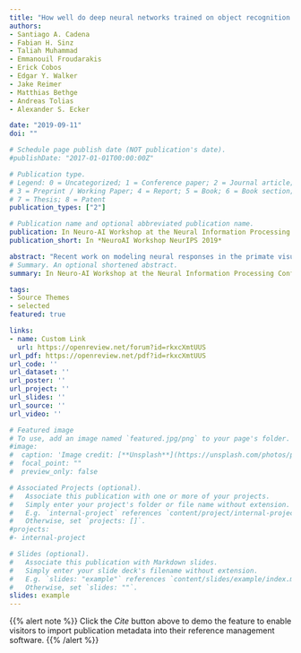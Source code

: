 ```yaml
---
title: "How well do deep neural networks trained on object recognition characterize the mouse visual system?"
authors:
- Santiago A. Cadena
- Fabian H. Sinz
- Taliah Muhammad
- Emmanouil Froudarakis
- Erick Cobos
- Edgar Y. Walker
- Jake Reimer
- Matthias Bethge
- Andreas Tolias
- Alexander S. Ecker

date: "2019-09-11"
doi: ""

# Schedule page publish date (NOT publication's date).
#publishDate: "2017-01-01T00:00:00Z"

# Publication type.
# Legend: 0 = Uncategorized; 1 = Conference paper; 2 = Journal article;
# 3 = Preprint / Working Paper; 4 = Report; 5 = Book; 6 = Book section;
# 7 = Thesis; 8 = Patent
publication_types: ["2"]

# Publication name and optional abbreviated publication name.
publication: In Neuro-AI Workshop at the Neural Information Processing Conference (NeurIPS) 2019
publication_short: In *NeuroAI Workshop NeurIPS 2019*

abstract: "Recent work on modeling neural responses in the primate visual system has benefited from deep neural networks trained on large-scale object recognition, and found a hierarchical correspondence between layers of the artificial neural network and brain areas along the ventral visual stream. However, we neither know whether such task-optimized networks enable equally good models of the rodent visual system, nor if a similar hierarchical correspondence exists. Here, we address these questions in the mouse visual system by extracting features at several layers of a convolutional neural network (CNN) trained on ImageNet to predict the responses of thousands of neurons in four visual areas (V1, LM, AL, RL) to natural images. We found that the CNN features outperform classical subunit energy models, but found no evidence for an order of the areas we recorded via a correspondence to the hierarchy of CNN layers. Moreover, the same CNN but with random weights provided an equivalently useful feature space for predicting neural responses. Our results suggest that object recognition as a high-level task does not provide more discriminative features to characterize the mouse visual system than a random network. Unlike in the primate, training on ethologically relevant visually guided behaviors -- beyond static object recognition -- may be needed to unveil the functional organization of the mouse visual cortex. "
# Summary. An optional shortened abstract.
summary: In Neuro-AI Workshop at the Neural Information Processing Conference (NeurIPS) 2019

tags:
- Source Themes
- selected
featured: true

links:
- name: Custom Link
  url: https://openreview.net/forum?id=rkxcXmtUUS
url_pdf: https://openreview.net/pdf?id=rkxcXmtUUS
url_code: ''
url_dataset: ''
url_poster: ''
url_project: ''
url_slides: ''
url_source: ''
url_video: ''

# Featured image
# To use, add an image named `featured.jpg/png` to your page's folder. 
#image:
#  caption: 'Image credit: [**Unsplash**](https://unsplash.com/photos/pLCdAaMFLTE)'
#  focal_point: ""
#  preview_only: false

# Associated Projects (optional).
#   Associate this publication with one or more of your projects.
#   Simply enter your project's folder or file name without extension.
#   E.g. `internal-project` references `content/project/internal-project/index.md`.
#   Otherwise, set `projects: []`.
#projects:
#- internal-project

# Slides (optional).
#   Associate this publication with Markdown slides.
#   Simply enter your slide deck's filename without extension.
#   E.g. `slides: "example"` references `content/slides/example/index.md`.
#   Otherwise, set `slides: ""`.
slides: example
---
```


{{% alert note %}}
Click the *Cite* button above to demo the feature to enable visitors to import publication metadata into their reference management software.
{{% /alert %}}
<!--
{{% alert note %}}
Click the *Slides* button above to demo Academic's Markdown slides feature.
{{% /alert %}}


#Supplementary notes can be added here, including [code and math](https://sourcethemes.com/academic/docs/writing-markdown-latex/).
-->
